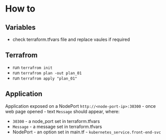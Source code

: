 # How to

## Variables
 - check terraform.tfvars file and replace vaules if required

## Terrafrom
 - run `terrafrom init`
 - run `terrafrom plan -out plan_01`
 - run `terrafrom apply "plan_01"`

## Application
Application exposed on a NodePort `http://<node-port-ip>:30300` - once web page opened - text `Message` should appear, where:
 - `30300` - a node_port set in terraform.tfvars
 - `Message` - a message set in terraform.tfvars
 - NodePort - an option set in main.tf - `kubernetes_service.front-end-svc`
